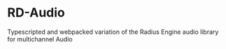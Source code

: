 # RD-Audio
Typescripted and webpacked variation of the Radius Engine audio library for multichannel Audio

